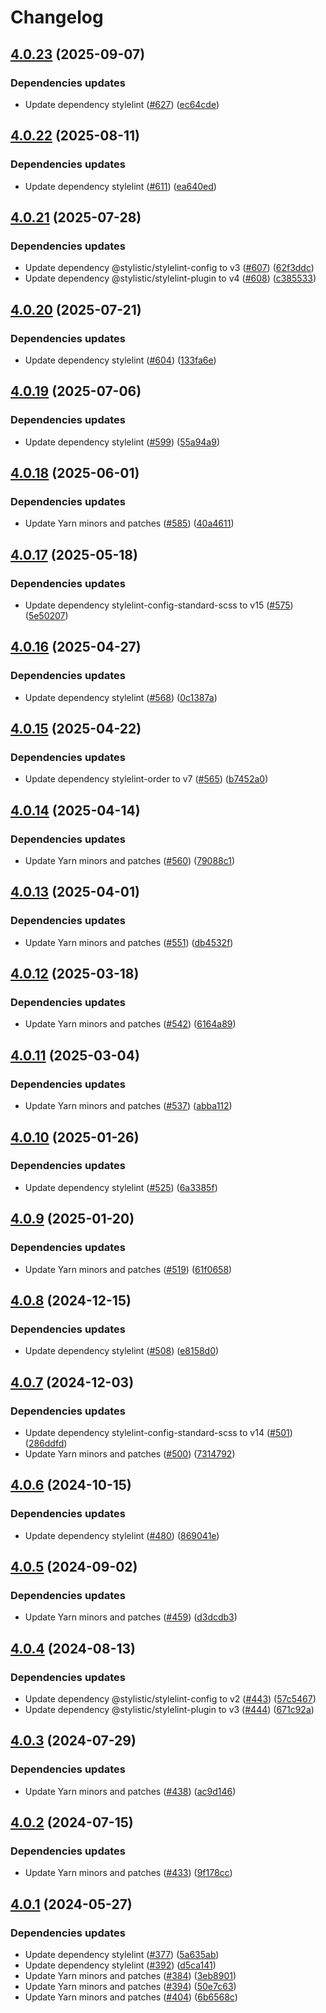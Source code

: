 # Changelog

## [4.0.23](https://github.com/kronostechnologies/standards/compare/stylelint-config@v4.0.22...stylelint-config@v4.0.23) (2025-09-07)


### Dependencies updates

* Update dependency stylelint ([#627](https://github.com/kronostechnologies/standards/issues/627)) ([ec64cde](https://github.com/kronostechnologies/standards/commit/ec64cde05a091d9640e3307bb73839f7c668877a))

## [4.0.22](https://github.com/kronostechnologies/standards/compare/stylelint-config@v4.0.21...stylelint-config@v4.0.22) (2025-08-11)


### Dependencies updates

* Update dependency stylelint ([#611](https://github.com/kronostechnologies/standards/issues/611)) ([ea640ed](https://github.com/kronostechnologies/standards/commit/ea640ed6c0244f2962d04fd02a4b2173eef63599))

## [4.0.21](https://github.com/kronostechnologies/standards/compare/stylelint-config@v4.0.20...stylelint-config@v4.0.21) (2025-07-28)


### Dependencies updates

* Update dependency @stylistic/stylelint-config to v3 ([#607](https://github.com/kronostechnologies/standards/issues/607)) ([62f3ddc](https://github.com/kronostechnologies/standards/commit/62f3ddcedd42e198e37f69833594d20135364553))
* Update dependency @stylistic/stylelint-plugin to v4 ([#608](https://github.com/kronostechnologies/standards/issues/608)) ([c385533](https://github.com/kronostechnologies/standards/commit/c385533fc5a0eef8e57bf899de8dd08c3ec6cdfd))

## [4.0.20](https://github.com/kronostechnologies/standards/compare/stylelint-config@v4.0.19...stylelint-config@v4.0.20) (2025-07-21)


### Dependencies updates

* Update dependency stylelint ([#604](https://github.com/kronostechnologies/standards/issues/604)) ([133fa6e](https://github.com/kronostechnologies/standards/commit/133fa6ef539b4debbe4de8ec3e90054b0c6299f7))

## [4.0.19](https://github.com/kronostechnologies/standards/compare/stylelint-config@v4.0.18...stylelint-config@v4.0.19) (2025-07-06)


### Dependencies updates

* Update dependency stylelint ([#599](https://github.com/kronostechnologies/standards/issues/599)) ([55a94a9](https://github.com/kronostechnologies/standards/commit/55a94a98e429cef4c95922fd1818ea54553a63c2))

## [4.0.18](https://github.com/kronostechnologies/standards/compare/stylelint-config@v4.0.17...stylelint-config@v4.0.18) (2025-06-01)


### Dependencies updates

* Update Yarn minors and patches ([#585](https://github.com/kronostechnologies/standards/issues/585)) ([40a4611](https://github.com/kronostechnologies/standards/commit/40a46112f953d7875515fbed8da0296f10401810))

## [4.0.17](https://github.com/kronostechnologies/standards/compare/stylelint-config@v4.0.16...stylelint-config@v4.0.17) (2025-05-18)


### Dependencies updates

* Update dependency stylelint-config-standard-scss to v15 ([#575](https://github.com/kronostechnologies/standards/issues/575)) ([5e50207](https://github.com/kronostechnologies/standards/commit/5e50207b45dde22ef2c4dee4e9b9e962920889a3))

## [4.0.16](https://github.com/kronostechnologies/standards/compare/stylelint-config@v4.0.15...stylelint-config@v4.0.16) (2025-04-27)


### Dependencies updates

* Update dependency stylelint ([#568](https://github.com/kronostechnologies/standards/issues/568)) ([0c1387a](https://github.com/kronostechnologies/standards/commit/0c1387a9b7f28a5691b9c11d95085431bfb38066))

## [4.0.15](https://github.com/kronostechnologies/standards/compare/stylelint-config@v4.0.14...stylelint-config@v4.0.15) (2025-04-22)


### Dependencies updates

* Update dependency stylelint-order to v7 ([#565](https://github.com/kronostechnologies/standards/issues/565)) ([b7452a0](https://github.com/kronostechnologies/standards/commit/b7452a0d275ece81302542f55824a609d1cb8972))

## [4.0.14](https://github.com/kronostechnologies/standards/compare/stylelint-config@v4.0.13...stylelint-config@v4.0.14) (2025-04-14)


### Dependencies updates

* Update Yarn minors and patches ([#560](https://github.com/kronostechnologies/standards/issues/560)) ([79088c1](https://github.com/kronostechnologies/standards/commit/79088c1358a54c6182f771bb05dd9f78962e5cff))

## [4.0.13](https://github.com/kronostechnologies/standards/compare/stylelint-config@v4.0.12...stylelint-config@v4.0.13) (2025-04-01)


### Dependencies updates

* Update Yarn minors and patches ([#551](https://github.com/kronostechnologies/standards/issues/551)) ([db4532f](https://github.com/kronostechnologies/standards/commit/db4532feb42cf9c82f2388b312c8718b2f0787cf))

## [4.0.12](https://github.com/kronostechnologies/standards/compare/stylelint-config@v4.0.11...stylelint-config@v4.0.12) (2025-03-18)


### Dependencies updates

* Update Yarn minors and patches ([#542](https://github.com/kronostechnologies/standards/issues/542)) ([6164a89](https://github.com/kronostechnologies/standards/commit/6164a8940781dfe54128ebda3451769b7bb4af65))

## [4.0.11](https://github.com/kronostechnologies/standards/compare/stylelint-config@v4.0.10...stylelint-config@v4.0.11) (2025-03-04)


### Dependencies updates

* Update Yarn minors and patches ([#537](https://github.com/kronostechnologies/standards/issues/537)) ([abba112](https://github.com/kronostechnologies/standards/commit/abba112a72aad5ff1e82860974c1444753ed4b0a))

## [4.0.10](https://github.com/kronostechnologies/standards/compare/stylelint-config@v4.0.9...stylelint-config@v4.0.10) (2025-01-26)


### Dependencies updates

* Update dependency stylelint ([#525](https://github.com/kronostechnologies/standards/issues/525)) ([6a3385f](https://github.com/kronostechnologies/standards/commit/6a3385fa68529bf4e866e1f167c30ba82d935369))

## [4.0.9](https://github.com/kronostechnologies/standards/compare/stylelint-config@v4.0.8...stylelint-config@v4.0.9) (2025-01-20)


### Dependencies updates

* Update Yarn minors and patches ([#519](https://github.com/kronostechnologies/standards/issues/519)) ([61f0658](https://github.com/kronostechnologies/standards/commit/61f06580c929aa006ecc20d72b4401bb60194aab))

## [4.0.8](https://github.com/kronostechnologies/standards/compare/stylelint-config@v4.0.7...stylelint-config@v4.0.8) (2024-12-15)


### Dependencies updates

* Update dependency stylelint ([#508](https://github.com/kronostechnologies/standards/issues/508)) ([e8158d0](https://github.com/kronostechnologies/standards/commit/e8158d0bd997e9e7494bb05aee02620606aff4c6))

## [4.0.7](https://github.com/kronostechnologies/standards/compare/stylelint-config@v4.0.6...stylelint-config@v4.0.7) (2024-12-03)


### Dependencies updates

* Update dependency stylelint-config-standard-scss to v14 ([#501](https://github.com/kronostechnologies/standards/issues/501)) ([286ddfd](https://github.com/kronostechnologies/standards/commit/286ddfd8f61e5bf17d5b24a9d1b6646e90c3a904))
* Update Yarn minors and patches ([#500](https://github.com/kronostechnologies/standards/issues/500)) ([7314792](https://github.com/kronostechnologies/standards/commit/73147923e938010493ab1e04547c04f7a32f2e5a))

## [4.0.6](https://github.com/kronostechnologies/standards/compare/stylelint-config@v4.0.5...stylelint-config@v4.0.6) (2024-10-15)


### Dependencies updates

* Update dependency stylelint ([#480](https://github.com/kronostechnologies/standards/issues/480)) ([869041e](https://github.com/kronostechnologies/standards/commit/869041e9f5ea843f482a8d7342c56ef5253fdec0))

## [4.0.5](https://github.com/kronostechnologies/standards/compare/stylelint-config@v4.0.4...stylelint-config@v4.0.5) (2024-09-02)


### Dependencies updates

* Update Yarn minors and patches ([#459](https://github.com/kronostechnologies/standards/issues/459)) ([d3dcdb3](https://github.com/kronostechnologies/standards/commit/d3dcdb351b1f13085cb7c983fbfdeeff94b0c4d2))

## [4.0.4](https://github.com/kronostechnologies/standards/compare/stylelint-config@v4.0.3...stylelint-config@v4.0.4) (2024-08-13)


### Dependencies updates

* Update dependency @stylistic/stylelint-config to v2 ([#443](https://github.com/kronostechnologies/standards/issues/443)) ([57c5467](https://github.com/kronostechnologies/standards/commit/57c54672398655d1283badcf069c1882cbabfe9f))
* Update dependency @stylistic/stylelint-plugin to v3 ([#444](https://github.com/kronostechnologies/standards/issues/444)) ([671c92a](https://github.com/kronostechnologies/standards/commit/671c92a8fb744f97e7046e643bb08ad5c6b195d8))

## [4.0.3](https://github.com/kronostechnologies/standards/compare/stylelint-config@v4.0.2...stylelint-config@v4.0.3) (2024-07-29)


### Dependencies updates

* Update Yarn minors and patches ([#438](https://github.com/kronostechnologies/standards/issues/438)) ([ac9d146](https://github.com/kronostechnologies/standards/commit/ac9d146eb0de57a0630761dd4509bb4107ac21da))

## [4.0.2](https://github.com/kronostechnologies/standards/compare/stylelint-config@v4.0.1...stylelint-config@v4.0.2) (2024-07-15)


### Dependencies updates

* Update Yarn minors and patches ([#433](https://github.com/kronostechnologies/standards/issues/433)) ([9f178cc](https://github.com/kronostechnologies/standards/commit/9f178cc3ab7a01cc9f82e8aa7f49272b0fafaa0f))

## [4.0.1](https://github.com/kronostechnologies/standards/compare/stylelint-config@v4.0.0...stylelint-config@v4.0.1) (2024-05-27)


### Dependencies updates

* Update dependency stylelint ([#377](https://github.com/kronostechnologies/standards/issues/377)) ([5a635ab](https://github.com/kronostechnologies/standards/commit/5a635abb94ec99e57dd29bde9d265f77c21c3d2f))
* Update dependency stylelint ([#392](https://github.com/kronostechnologies/standards/issues/392)) ([d5ca141](https://github.com/kronostechnologies/standards/commit/d5ca141b5e03e7a1a3fe590173a4de75f079195f))
* Update Yarn minors and patches ([#384](https://github.com/kronostechnologies/standards/issues/384)) ([3eb8901](https://github.com/kronostechnologies/standards/commit/3eb8901f3f22897c4abbad4a6121f1cfe2f14cbe))
* Update Yarn minors and patches ([#394](https://github.com/kronostechnologies/standards/issues/394)) ([50e7c63](https://github.com/kronostechnologies/standards/commit/50e7c630d25eee8fef3418647b53ca7d03096f53))
* Update Yarn minors and patches ([#404](https://github.com/kronostechnologies/standards/issues/404)) ([6b6568c](https://github.com/kronostechnologies/standards/commit/6b6568c73608f667f5ed4649cbfdb42838ab0f0e))
